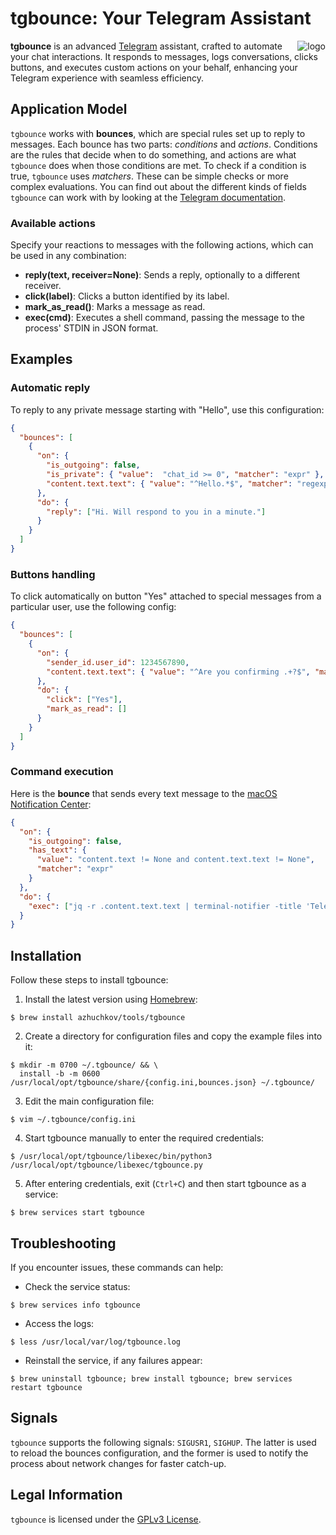 # tgbounce: Your Telegram Assistant
<img src="https://github.com/azhuchkov/tgbounce/assets/765471/ec1fca93-22b9-426e-8292-89789c161882" alt="logo" align="right"/>

**tgbounce** is an advanced [Telegram](https://telegram.org) assistant, crafted to automate your chat interactions. 
It responds to messages, logs conversations, clicks buttons, and executes custom actions on your behalf, enhancing 
your Telegram experience with seamless efficiency.
<br clear="right"/>

## Application Model
`tgbounce` works with **bounces**, which are special rules set up to reply to messages. Each bounce has two parts: 
_conditions_ and _actions_. Conditions are the rules that decide when to do something, and actions are what `tgbounce`
does when those conditions are met. To check if a condition is true, `tgbounce` uses _matchers_. These can be simple 
checks or more complex evaluations. You can find out about the different kinds of fields `tgbounce` can work with 
by looking at the [Telegram documentation](https://core.telegram.org/tdlib/docs/classtd_1_1td__api_1_1message.html).

### Available actions
Specify your reactions to messages with the following actions, which can be used in any combination:
- **reply(text, receiver=None)**: Sends a reply, optionally to a different receiver.
- **click(label)**: Clicks a button identified by its label.
- **mark_as_read()**: Marks a message as read.
- **exec(cmd)**: Executes a shell command, passing the message to the process' STDIN in JSON format. 

## Examples

### Automatic reply
To reply to any private message starting with "Hello", use this configuration:
```json
{
  "bounces": [
    {
      "on": {
        "is_outgoing": false,
        "is_private": { "value":  "chat_id >= 0", "matcher": "expr" },
        "content.text.text": { "value": "^Hello.*$", "matcher": "regexp" }
      },
      "do": {
        "reply": ["Hi. Will respond to you in a minute."]
      }
    }
  ]
}

```

### Buttons handling
To click automatically on button "Yes" attached to special messages from a particular user, 
use the following config:
```json
{
  "bounces": [
    {
      "on": {
        "sender_id.user_id": 1234567890, 
        "content.text.text": { "value": "^Are you confirming .+?$", "matcher": "regexp" }
      },
      "do": {
        "click": ["Yes"],
        "mark_as_read": []
      }
    }
  ]
}
```

### Command execution
Here is the **bounce** that sends every text message to the [macOS Notification Center](https://support.apple.com/en-ge/guide/mac-help/mchl2fb1258f/14.0/mac/14.0):
```json
{
  "on": {
    "is_outgoing": false,
    "has_text": {
      "value": "content.text != None and content.text.text != None",
      "matcher": "expr"
    }
  },
  "do": {
    "exec": ["jq -r .content.text.text | terminal-notifier -title 'Telegram' -subtitle 'Incoming Message'"]
  }
}
```

## Installation
Follow these steps to install tgbounce:

1. Install the latest version using [Homebrew](https://brew.sh/): 
```console
$ brew install azhuchkov/tools/tgbounce
```

2. Create a directory for configuration files and copy the example files into it:
```console
$ mkdir -m 0700 ~/.tgbounce/ && \
  install -b -m 0600 /usr/local/opt/tgbounce/share/{config.ini,bounces.json} ~/.tgbounce/
```

3. Edit the main configuration file:
```console
$ vim ~/.tgbounce/config.ini
```

4. Start tgbounce manually to enter the required credentials:
```console
$ /usr/local/opt/tgbounce/libexec/bin/python3 /usr/local/opt/tgbounce/libexec/tgbounce.py
```

5. After entering credentials, exit (`Ctrl+C`) and then start tgbounce as a service:
```console
$ brew services start tgbounce
```

## Troubleshooting
If you encounter issues, these commands can help:

- Check the service status:
```console
$ brew services info tgbounce
```

- Access the logs:
```console
$ less /usr/local/var/log/tgbounce.log
```

- Reinstall the service, if any failures appear:
```console
$ brew uninstall tgbounce; brew install tgbounce; brew services restart tgbounce
```

## Signals
`tgbounce` supports the following signals: `SIGUSR1`, `SIGHUP`. The latter is used to reload the bounces configuration, 
and the former is used to notify the process about network changes for faster catch-up.

## Legal Information
`tgbounce` is licensed under the [GPLv3 License](LICENSE).
